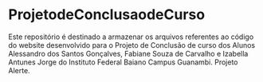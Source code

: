 # ProjetodeConclusaodeCurso
Este repositório é destinado a armazenar os arquivos referentes ao código do website desenvolvido para o Projeto de Conclusão de curso dos Alunos Alessandro dos Santos Gonçalves, Fabiane Souza de Carvalho e Izabella Antunes Jorge do Instituto Federal Baiano Campus Guanambi. Projeto Alerte.
